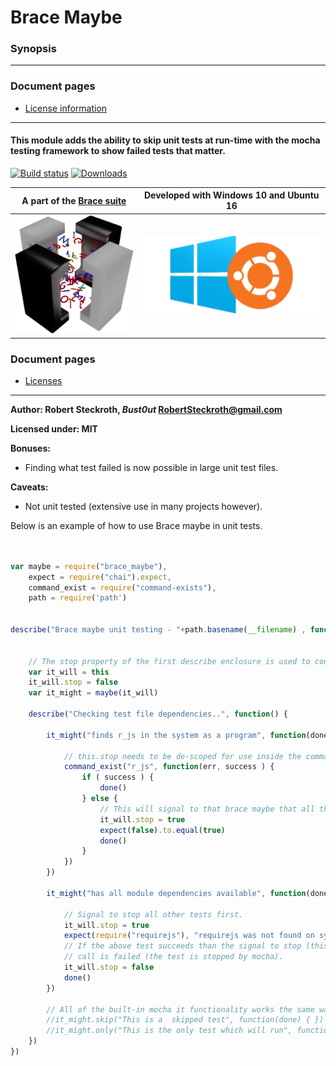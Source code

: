 # Brace Maybe
### Synopsis

----
### Document pages
* [License information](https://github.com/restarian/brace_maybe/blob/master/doc/license.md)

----

#### This module adds the ability to skip unit tests at run-time with the mocha testing framework to show failed tests that matter.

[![Build status](https://ci.appveyor.com/api/projects/status/8ou8s3c7ocq0972h/branch/master?svg=true)](https://ci.appveyor.com/project/restarian/brace-maybe/branch/master) [![Downloads](https://img.shields.io/npm/dm/brace_maybe.svg?svg=true)](https://npmjs.org/package/brace_maybe)


| A part of the [Brace suite](https://github.com/restarian/restarian/blob/master/brace/README.md)| Developed with Windows 10 and Ubuntu 16 
| ---- | ----
| ![Brace](https://raw.githubusercontent.com/restarian/restarian/master/brace/doc/image/brace_logo_small.png) | [![Ubuntu on Windows](https://raw.githubusercontent.com/restarian/restarian/master/doc/image/ubuntu_windows_logo.png)](https://github.com/Microsoft/BashOnWindows) | 


### Document pages
* [Licenses](https://github.com/restarian/brace_/blob/master/doc/license.md)

----

**Author: Robert Steckroth, _Bust0ut_ [<RobertSteckroth@gmail.com>](mailto:robertsteckroth@gmail.com)**

**Licensed under: MIT**

**Bonuses:**
* Finding what test failed is now possible in large unit test files.

**Caveats:**
  * Not unit tested (extensive use in many projects however).

Below is an example of how to use Brace maybe in unit tests.

```javascript


var maybe = require("brace_maybe"),
	expect = require("chai").expect,
	command_exist = require("command-exists"),
	path = require('path')


describe("Brace maybe unit testing - "+path.basename(__filename) , function() { 

	
	// The stop property of the first describe enclosure is used to control test skipping.
	var it_will = this
	it_will.stop = false
	var it_might = maybe(it_will)	

	describe("Checking test file dependencies..", function() { 

		it_might("finds r_js in the system as a program", function(done) {

			// this.stop needs to be de-scoped for use inside the command_exist enclosure.
			command_exist("r_js", function(err, success ) {
				if ( success ) {
					done()
				} else {
					// This will signal to that brace maybe that all the other unit tests using the "it" returned by the maybe function call, replacement should be ignored.
					it_will.stop = true 
					expect(false).to.equal(true)
					done()
				} 
			})
		})

		it_might("has all module dependencies available", function(done) {

			// Signal to stop all other tests first.
			it_will.stop = true 
			expect(require("requirejs"), "requirejs was not found on system").to.be.a("function").that.have.property("config")
			// If the above test succeeds than the signal to stop (this.stop), is turned back off. This commands below will not be reached if the expect
			// call is failed (the test is stopped by mocha).
			it_will.stop = false 
			done()
		})

		// All of the built-in mocha it functionality works the same way.
		//it_might.skip("This is a  skipped test", function(done) { })
		//it_might.only("This is the only test which will run", function(done) { })
	})
})

```
